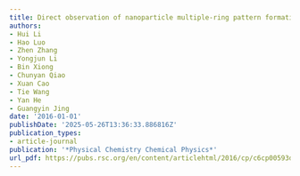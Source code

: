 ```yaml
---
title: Direct observation of nanoparticle multiple-ring pattern formation during droplet evaporation with dark-field microscopy
authors:
- Hui Li
- Hao Luo
- Zhen Zhang
- Yongjun Li
- Bin Xiong
- Chunyan Qiao
- Xuan Cao
- Tie Wang
- Yan He
- Guangyin Jing
date: '2016-01-01'
publishDate: '2025-05-26T13:36:33.886816Z'
publication_types:
- article-journal
publication: '*Physical Chemistry Chemical Physics*'
url_pdf: https://pubs.rsc.org/en/content/articlehtml/2016/cp/c6cp00593d
---
```


